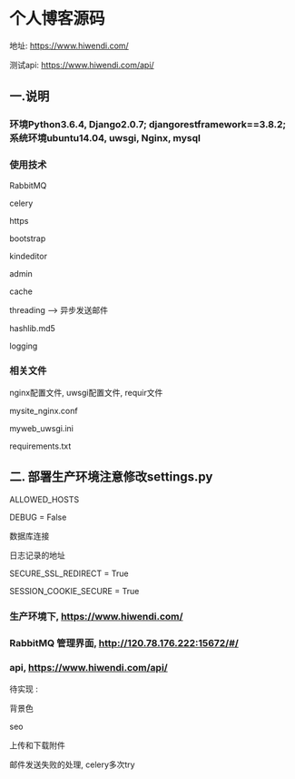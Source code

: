 # 个人博客源码
地址: https://www.hiwendi.com/

测试api: https://www.hiwendi.com/api/

## 一.说明

### 环境Python3.6.4, Django2.0.7; djangorestframework==3.8.2; 系统环境ubuntu14.04, uwsgi, Nginx, mysql


### 使用技术

RabbitMQ

celery

https

bootstrap

kindeditor

admin

cache

threading --> 异步发送邮件

hashlib.md5

logging


### 相关文件

nginx配置文件, uwsgi配置文件, requir文件

mysite_nginx.conf

myweb_uwsgi.ini

requirements.txt


## 二. 部署生产环境注意修改settings.py

ALLOWED_HOSTS

DEBUG = False

数据库连接

日志记录的地址

SECURE_SSL_REDIRECT = True

SESSION_COOKIE_SECURE = True


### 生产环境下, https://www.hiwendi.com/
### RabbitMQ 管理界面, http://120.78.176.222:15672/#/
### api, https://www.hiwendi.com/api/


待实现 :

背景色

seo

上传和下载附件

邮件发送失败的处理, celery多次try

